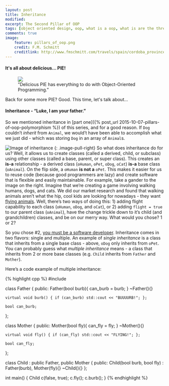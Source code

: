 ```yaml
---
layout: post
title: Inheritance
modified:
excerpt: The Second Pillar of OOP
tags: [object oriented design, oop, what is a oop, what is are the three pillars of object oriented design, encapsulation, polymorpish, inheritance, oop in c++, PIE, three pillars of oop, tutorial on OOP, programming, programming languages]
comments: true
image:
    feature: pillars_of_oop.png
    credit: F.M. Schmitt
    creditlink: http://www.fmschmitt.com/travels/spain/cordoba_province/cordoba-mosque/FirstExpansion.html
---
```


#### It's all about delicious… PIE!

<figure>
    <a href="http://www.epicurious.com/images/articlesguides/seasonalcooking/winter/key-lime-pie.jpg"><img src="http://www.epicurious.com/images/articlesguides/seasonalcooking/winter/key-lime-pie.jpg"></a>
    <figcaption>”Delicious PIE has everything to do with Object-Oriented Programming.”</figcaption>
</figure>

Back for some more PIE? Good. This time, let's talk about...

#### Inheritance - “Luke, I am your father.”

So we mentioned inheritance in [part one]({% post_url 2015-10-07-pillars-of-oop-polymorphism %}) of this series, and for a good reason. If `Dog` couldn’t *inherit* from `Animal`, we would’t have been able to accomplish what we just did   - which was storing `Dog` in an array of `Animal`s.

![Image of inheritance](http://www.derekyu.com/tigs/forums/tutorials/gmtut/gmtut-008.png)
{: .image-pull-right}
So what does inheritance do for us? Well, it allows us to create classes (called a derived, child, or subclass) using other classes (called a base, parent, or super class). This creates an **is-a** relationship - a derived class (`oHuman`, `oPet`, `oDog`, `oCat`) **is-a** base class (`oAnimal`). On the flip side, a `oHuman` **is not a** `oPet`. This makes it easier for us to reuse code (because good programmers are lazy) and create software that is flexible and easily maintainable. For example, take a gander to the image on the right. Imagine that we’re creating a game involving walking humans, dogs, and cats. We did our market research and found that walking animals aren’t what the hip, cool kids are looking for nowadays - they want [flying animals](http://i.ytimg.com/vi/QH2-TGUlwu4/hqdefault.jpg). Well, there’s two ways of doing this: 1) adding flight capability to each class (`oHuman`, `oDog`, and `oCat`), or 2) adding `flight = true` to our parent class (`oAnimal`), have the change trickle down to it’s child (and grandchildren) classes, and be on our merry way. What would you chose? 1 or 2?

So you chose #2, [you must be a software developer](https://bintrayblog.files.wordpress.com/2013/10/lazyness.jpg?w=630). Inheritance comes in two flavors: single and multiple. An example of *single inheritance* is a class that inherits from a single base class - above, `oDog` only inherits from `oPet`. You can probably guess what *multiple inheritance* means - a class that inherits from 2 or more base classes (e.g. `Child` inherits from `Father` and `Mother`).

Here’s a code example of multiple inheritance:

{% highlight cpp %}
#include <iostream>

class Father
{
public:
    Father(bool burb){ can_burb = burb; }
    ~Father(){}

    virtual void burb() { if (can_burb) std::cout << "BUUUURB!"; };

    bool can_burb;
};

class Mother
{
public:
    Mother(bool fly){ can_fly = fly; }
    ~Mother(){}

    virtual void fly() { if (can_fly) std::cout << "FLYING!"; };

    bool can_fly;
};

class Child : public Father,
	      public Mother
{
public:
    Child(bool burb, bool fly)
        : Father(burb),
          Mother(fly){}
    ~Child(){}
};

int main() {
    Child c(false, true);
    c.fly();
    c.burb();
}
{% endhighlight %}

 
